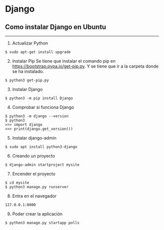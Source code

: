 # Django

## Como instalar Django en Ubuntu
***
1. Actualizar Python
```
$ sudo apt-get install upgrade
```
2. Instalar Pip
Se tiene que instalar el comando pip en https://bootstrap.pypa.io/get-pip.py.
Y se tiene que ir a la carpeta donde se ha instalado.
```
$ python3 get-pip.py
```
3. Instalar Django
```
$ python3 -m pip install Django
```
4. Comprobar si funciona Django
```
$ python3 -m django --version
$ python3
>>> import django
>>> print(django.get_version())
```
5. Instalar django-admin
```
$ sudo apt install python3-django
```
6. Creando un proyecto
```
$ django-admin startproject mysite
```
7. Encender el proyecto
```
$ cd mysite
$ python3 manage.py runserver
```
8. Entra en el navegador
```
127.0.0.1:8000
```
9. Poder crear la aplicación
```
$ python3 manage.py startapp polls
```

